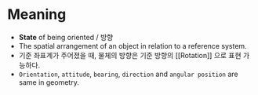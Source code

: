 # Meaning

- **State** of being oriented / 방향
- The spatial arrangement of an object in relation to a reference system.
- 기준 좌표계가 주어졌을 때, 물체의 방향은 기준 방향의 [[Rotation]] 으로 표현 가능하다.
- `Orientation`, `attitude`, `bearing`, `direction` and `angular position` are same in geometry.